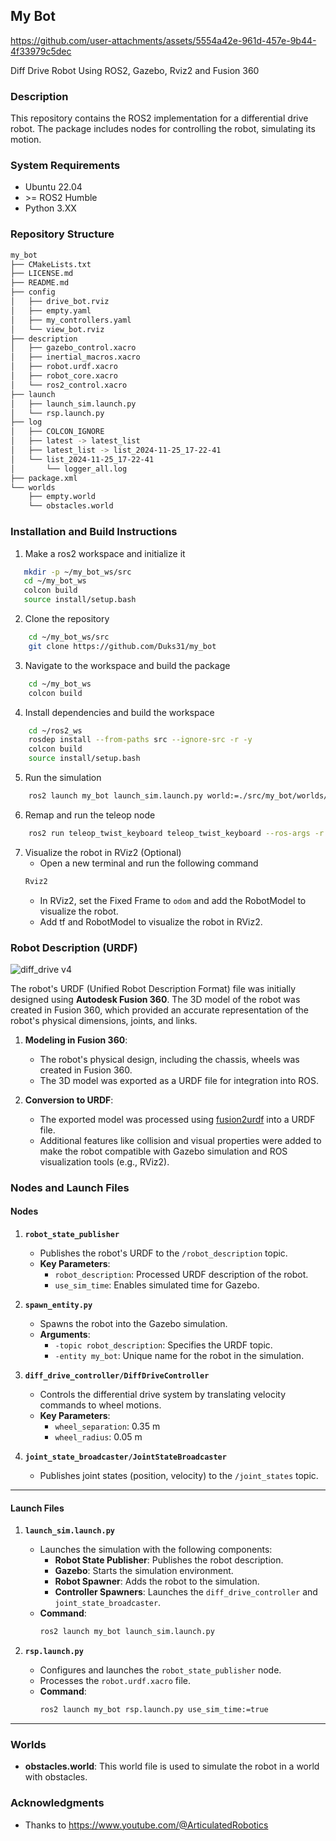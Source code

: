 ## My Bot

https://github.com/user-attachments/assets/5554a42e-961d-457e-9b44-4f33979c5dec

Diff Drive Robot Using ROS2, Gazebo, Rviz2 and Fusion 360

### Description
This repository contains the ROS2 implementation for a differential drive robot. The package includes nodes for controlling the robot, simulating its motion. 

### System Requirements
- Ubuntu 22.04
- \>= ROS2 Humble 
- Python 3.XX

### Repository Structure
```bash
my_bot
├── CMakeLists.txt
├── LICENSE.md
├── README.md
├── config
│   ├── drive_bot.rviz
│   ├── empty.yaml
│   ├── my_controllers.yaml
│   └── view_bot.rviz
├── description
│   ├── gazebo_control.xacro
│   ├── inertial_macros.xacro
│   ├── robot.urdf.xacro
│   ├── robot_core.xacro
│   └── ros2_control.xacro
├── launch
│   ├── launch_sim.launch.py
│   └── rsp.launch.py
├── log
│   ├── COLCON_IGNORE
│   ├── latest -> latest_list
│   ├── latest_list -> list_2024-11-25_17-22-41
│   └── list_2024-11-25_17-22-41
│       └── logger_all.log
├── package.xml
└── worlds
    ├── empty.world
    └── obstacles.world
```

### Installation and Build Instructions
1. Make a ros2 workspace and initialize it
```bash
   mkdir -p ~/my_bot_ws/src
   cd ~/my_bot_ws
   colcon build
   source install/setup.bash
```

2. Clone the repository
```bash
    cd ~/my_bot_ws/src
    git clone https://github.com/Duks31/my_bot
```

3. Navigate to the workspace and build the package
```bash
    cd ~/my_bot_ws
    colcon build
```

4. Install dependencies and build the workspace
```bash
    cd ~/ros2_ws
    rosdep install --from-paths src --ignore-src -r -y
    colcon build
    source install/setup.bash
```

5. Run the simulation
```bash
    ros2 launch my_bot launch_sim.launch.py world:=./src/my_bot/worlds/obstacles.world
```

6. Remap and run the teleop node
```bash
    ros2 run teleop_twist_keyboard teleop_twist_keyboard --ros-args -r /cmd_vel:=/diff_cont/cmd_vel_unstamped
```

7. Visualize the robot in RViz2 (Optional)
    - Open a new terminal and run the following command
    ```bash
    Rviz2
    ```
    - In RViz2, set the Fixed Frame to `odom` and add the RobotModel to visualize the robot.
    - Add tf and RobotModel to visualize the robot in RViz2.

### Robot Description (URDF)

![diff_drive v4](https://github.com/user-attachments/assets/4ef3cf61-0392-4404-9eaf-3be592056547)

The robot's URDF (Unified Robot Description Format) file was initially designed using **Autodesk Fusion 360**. The 3D model of the robot was created in Fusion 360, which provided an accurate representation of the robot's physical dimensions, joints, and links. 

1. **Modeling in Fusion 360**:
   - The robot's physical design, including the chassis, wheels was created in Fusion 360.
   - The 3D model was exported as a URDF file for integration into ROS.

2. **Conversion to URDF**:
   - The exported model was processed using [fusion2urdf](https://github.com/syuntoku14/fusion2urdf) into a URDF file.
   - Additional features like collision and visual properties were added to make the robot compatible with Gazebo simulation and ROS visualization tools (e.g., RViz2).

### Nodes and Launch Files

#### Nodes
1. **`robot_state_publisher`**
   - Publishes the robot's URDF to the `/robot_description` topic.
   - **Key Parameters**:
     - `robot_description`: Processed URDF description of the robot.
     - `use_sim_time`: Enables simulated time for Gazebo.

2. **`spawn_entity.py`**
   - Spawns the robot into the Gazebo simulation.
   - **Arguments**:
     - `-topic robot_description`: Specifies the URDF topic.
     - `-entity my_bot`: Unique name for the robot in the simulation.

3. **`diff_drive_controller/DiffDriveController`**
   - Controls the differential drive system by translating velocity commands to wheel motions.
   - **Key Parameters**:
     - `wheel_separation`: 0.35 m
     - `wheel_radius`: 0.05 m

4. **`joint_state_broadcaster/JointStateBroadcaster`**
   - Publishes joint states (position, velocity) to the `/joint_states` topic.

---

#### Launch Files

1. **`launch_sim.launch.py`**
   - Launches the simulation with the following components:
     - **Robot State Publisher**: Publishes the robot description.
     - **Gazebo**: Starts the simulation environment.
     - **Robot Spawner**: Adds the robot to the simulation.
     - **Controller Spawners**: Launches the `diff_drive_controller` and `joint_state_broadcaster`.
   - **Command**:
     ```bash
     ros2 launch my_bot launch_sim.launch.py
     ```

2. **`rsp.launch.py`**
   - Configures and launches the `robot_state_publisher` node.
   - Processes the `robot.urdf.xacro` file.
   - **Command**:
     ```bash
     ros2 launch my_bot rsp.launch.py use_sim_time:=true
     ```

---

### Worlds
- **obstacles.world**: This world file is used to simulate the robot in a world with obstacles.

### Acknowledgments
- Thanks to https://www.youtube.com/@ArticulatedRobotics
